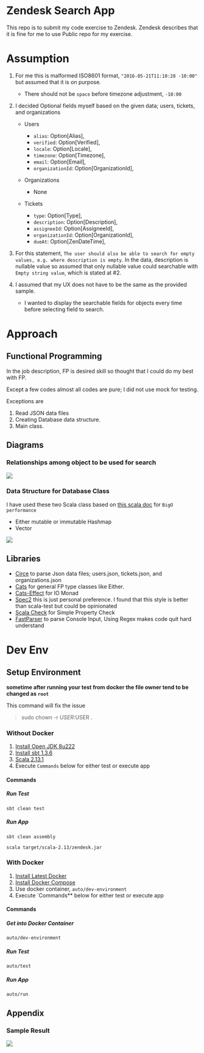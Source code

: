 # Zendesk Search App
This repo is to submit my code exercise to Zendesk.
Zendesk describes that it is fine for me to use Public repo for my exercise.

# Assumption
1. For me this is malformed ISO8601 format, `"2016-05-21T11:10:28 -10:00"` but assumed that it is on purpose.
   - There should not be `space` before timezone adjustment, `-10:00`

2. I decided Optional fields myself based on the given data; users, tickets, and organizations

   - Users
     - `alias`: Option[Alias],
     - `verified`: Option[Verified],
     - `locale`: Option[Locale],
     - `timezone`: Option[Timezone],
     - `email`: Option[Email],
     - `organizationId`: Option[OrganizationId],

   - Organizations
     - None

   - Tickets
     - `type`: Option[Type],
     - `description`: Option[Description],
     - `assigneeId`: Option[AssigneeId],
     - `organizationId`: Option[OrganizationId],
     - `dueAt`: Option[ZenDateTime],

3. For this statement, `The user should also be able to search for empty values, e.g. where description is empty`.
   In the data, description is nullable value so assumed that only nullable value could searchable with `Empty string value`, which is stated at #2.
   
4. I assumed that my UX does not have to be the same as the provided sample.
   - I wanted to display the searchable fields for objects every time before selecting field to search.

# Approach

## Functional Programming
In the job description, FP is desired skill so thought that I could do my best with FP.

Except a few codes almost all codes are pure; I did not use mock for testing.

Exceptions are
1. Read JSON data files
2. Creating Database data structure.
3. Main class.

## Diagrams

### Relationships among object to be used for search
![](./resources/Relationships.png)

### Data Structure for Database Class
I have used these two Scala class based on [this scala doc](https://docs.scala-lang.org/overviews/collections-2.13/performance-characteristics.html) for `BigO performance`
- Either mutable or immutable Hashmap
- Vector

![](./resources/Database_Internal.jpg)

## Libraries
- [Circe](https://circe.github.io/circe/) to parse Json data files; users.json, tickets.json, and organizations.json
- [Cats](https://typelevel.org/cats/) for general FP type classes like Either.
- [Cats-Effect](https://typelevel.org/cats-effect/) for IO Monad
- [Spec2](https://etorreborre.github.io/specs2/) this is just personal preference. I found that this style is better than scala-test but could be opinionated
- [Scala Check](http://www.scalacheck.org/) for Simple Property Check
- [FastParser](http://www.lihaoyi.com/fastparse/#FastParse2.2.2) to parse Console Input, Using Regex makes code quit hard understand

# Dev Env

## Setup Environment
**sometime after running your test from docker the file owner tend to be changed as `root`**

This command will fix the issue

> sudo chown -r $USER:$USER .
>
### Without Docker
1. [Install Open JDK 8u222](https://openjdk.java.net/install/)
2. [Install sbt 1.3.6](https://www.scala-sbt.org/)
2. [Scala 2.13.1](https://www.scala-lang.org/)
4. Execute `Commands` below for either test or execute app

#### Commands

##### Run Test

`sbt clean test`

##### Run App

`sbt clean assembly`

`scala target/scala-2.13/zendesk.jar`

### With Docker
1. [Install Latest Docker](https://docs.docker.com/v17.12/install/)
2. [Install Docker Compose](https://docs.docker.com/compose/install/)
3. Use docker container, `auto/dev-environment`
4. Execute `Commands** below for either test or execute app

#### Commands

##### Get into Docker Container
`auto/dev-environment`

##### Run Test
`auto/test`

##### Run App
`auto/run`

## Appendix

### Sample Result
![](./resources/SampleResult.png)
